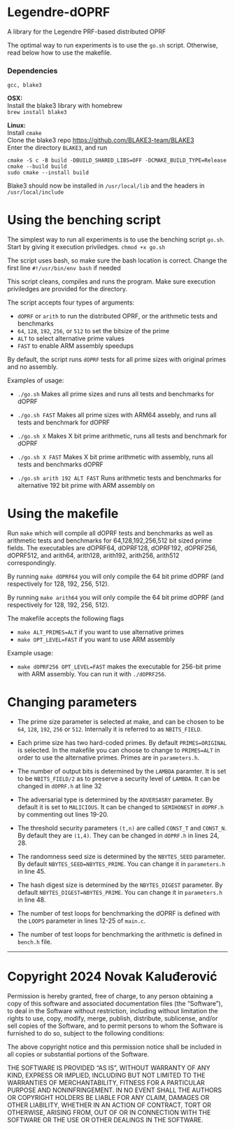 
# Legendre-dOPRF
A library for the Legendre PRF-based distributed OPRF

The optimal way to run experiments is to use the `go.sh` script.
Otherwise, read below how to use the makefile.

### Dependencies
`gcc, blake3`

**OSX:**  
	Install the blake3 library with homebrew  
	`brew install blake3`

**Linux:**  
	Install `cmake`  
	Clone the blake3 repo https://github.com/BLAKE3-team/BLAKE3  
	Enter the directory `BLAKE3`, and run  
```
cmake -S c -B build -DBUILD_SHARED_LIBS=OFF -DCMAKE_BUILD_TYPE=Release
cmake --build build
sudo cmake --install build
```

Blake3 should now be installed in `/usr/local/lib` and the headers in `/usr/local/include`

# Using the benching script

The simplest way to run all experiments is to use the benching script `go.sh`.
Start by giving it execution priviledges.
`chmod +x go.sh`

The script uses bash, so make sure the bash location is correct.
Change the first line `#!/usr/bin/env bash` if needed

This script cleans, compiles and runs the program. Make sure execution priviledges are provided for the directory. 

The script accepts four types of arguments:
- `dOPRF` or `arith` to run the distributed OPRF, or the arithmetic tests and benchmarks
- `64`, `128`, `192`, `256`, or `512` to set the bitsize of the prime
- `ALT` to select alternative prime values
- `FAST` to enable ARM assembly speedups

By default, the script runs `dOPRF` tests for all prime sizes with original primes and no assembly.

Examples of usage:

- `./go.sh` Makes all prime sizes and runs all tests and benchmarks for dOPRF

- `./go.sh FAST` Makes all prime sizes with ARM64 assebly, and runs all tests and benchmark for dOPRF

- `./go.sh X` Makes X bit prime arithmetic, runs all tests and benchmark for dOPRF

- `./go.sh X FAST` Makes X bit prime arithmetic with assembly, runs all tests and benchmarks dOPRF

- `./go.sh arith 192 ALT FAST` Runs arithmetic tests and benchmarks for alternative 192 bit prime with ARM assembly on


# Using the makefile

Run `make` which will compile all dOPRF tests and benchmarks as well as arithmetic tests and benchmarks for 64,128,192,256,512 bit sized prime fields. The executables are dOPRF64, dOPRF128, dOPRF192, dOPRF256, dOPRF512, and arith64, arith128, arith192, arith256, arith512 correspondingly.

By running `make dOPRF64` you will only compile the 64 bit prime dOPRF (and respectively for 128, 192, 256, 512). 

By running `make arith64` you will only compile the 64 bit prime dOPRF (and respectively for 128, 192, 256, 512). 

The makefile accepts the following flags
- `make ALT_PRIMES=ALT` if you want to use alternative primes
- `make OPT_LEVEL=FAST` if you want to use ARM assembly


Example usage:
- `make dOPRF256 OPT_LEVEL=FAST` makes the executable for 256-bit prime with ARM assembly. You can run it with `./dOPRF256`. 



# Changing parameters

- The prime size parameter is selected at make, and can be chosen to be `64`, `128`, `192`, `256` or `512`. Internally it is referred to as `NBITS_FIELD`.
- Each prime size has two hard-coded primes. By default `PRIMES=ORIGINAL` is selected. In the makefile you can choose to change to `PRIMES=ALT` in order to use the alternative primes. Primes are in `parameters.h`.

- The number of output bits is determined by the `LAMBDA` paramter. It is set to be `NBITS_FIELD/2` as to preserve a security level of `LAMBDA`. It can be changed in `dOPRF.h` at line 32
- The adversarial type is determined by the `ADVERSASRY` parameter. By default it is set to `MALICIOUS`. It can be changed to `SEMIHONEST` in `dOPRF.h` by commenting out lines 19-20.
- The threshold security parameters `(t,n)` are called `CONST_T` and `CONST_N`. By default they are `(1,4)`. They can be changed in `dOPRF.h` in lines 24, 28.
- The randomness seed size is determined by the `NBYTES_SEED` parameter. By default `NBYTES_SEED=NBYTES_PRIME`. You can change it in `parameters.h` in line 45.
- The hash digest size is determined by the `NBYTES_DIGEST` parameter. By default `NBYTES_DIGEST=NBYTES_PRIME`. You can change it in `parameters.h` in line 48.

- The number of test loops for benchmarking the dOPRF is defined with the `LOOPS`  parameter in lines 12-25 of `main.c`.
- The number of test loops for benchmarking the arithmetic is defined in `bench.h` file.

---

# Copyright 2024 Novak Kaluđerović

Permission is hereby granted, free of charge, to any person obtaining a copy of this software and associated documentation files (the “Software”), to deal in the Software without restriction, including without limitation the rights to use, copy, modify, merge, publish, distribute, sublicense, and/or sell copies of the Software, and to permit persons to whom the Software is furnished to do so, subject to the following conditions:

The above copyright notice and this permission notice shall be included in all copies or substantial portions of the Software.

THE SOFTWARE IS PROVIDED “AS IS”, WITHOUT WARRANTY OF ANY KIND, EXPRESS OR IMPLIED, INCLUDING BUT NOT LIMITED TO THE WARRANTIES OF MERCHANTABILITY, FITNESS FOR A PARTICULAR PURPOSE AND NONINFRINGEMENT. IN NO EVENT SHALL THE AUTHORS OR COPYRIGHT HOLDERS BE LIABLE FOR ANY CLAIM, DAMAGES OR OTHER LIABILITY, WHETHER IN AN ACTION OF CONTRACT, TORT OR OTHERWISE, ARISING FROM, OUT OF OR IN CONNECTION WITH THE SOFTWARE OR THE USE OR OTHER DEALINGS IN THE SOFTWARE.


